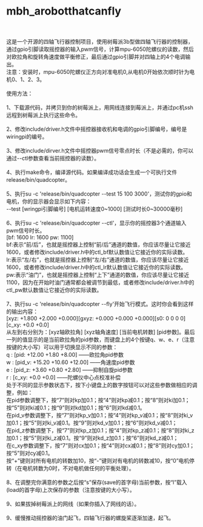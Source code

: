 # mbh_arobotthatcanfly
<br>
<br>这是一个开源的四轴飞行器控制项目，使用树莓派3b型做四轴飞行器的控制器，通过gpio引脚读取摇控器的输入pwm信号，计算mpu-6050陀螺仪的读数，然后对欧拉角和旋转角速度做平衡修正，最后通过gpio引脚并对四轴上的4个电调输出。
<br>注意：安装时，mpu-6050陀螺仪正方向对准电机0,从电机0开始依次顺时针为电机0、1、2、3。
<br>
<br>使用方法：
<br>
<br>1、下载源代码，并拷贝到你的树莓派上，用网线连接到莓派上，并通过pc机ssh远程到树莓派上执行这些命令。
<br>
<br>2、修改include/driver.h文件中摇控器接收机和电调的gpio引脚编号，编号是wiringpi的编号。
<br>
<br>3、修改include/dirver.h文件中摇控器pwm信号零点时长（不是必需的，你可以通过--ctl参数查看当前摇控器的读数）。
<br>
<br>4、执行make命令，编译源代码。如果编译成功话会生成一个可执行文件release/bin/quadcopter。
<br>
<br>5、执行su -c 'release/bin/quadcopter --test 15 100 3000'，测试你的gpio和电机，你的显示器会显示如下内容：
<br>	--test [wringpi引脚编号] [电机运转速度0~1000] [测试时长0~30000毫秒]
<br>	
<br>6、执行su -c 'release/bin/quadcopter --ctl'，显示你的摇控器3个通道输入pwm信号时长。
<br>	[bf: 1600 lr: 1600 pw: 1100]
<br>	bf:表示“前/后”，也就是摇控器上控制“前/后”通道的数值，你应该尽量让它接近1600，或者修改include/driver.h中的ctl_bf默认数值让它接近你的实际读数。
<br>	lr:表示“左/右”，也就是摇控器上控制“左/右”通道的数值，你应该尽量让它接近1600，或者修改include/driver.h中的ctl_lr默认数值让它接近你的实际读数。
<br>	pw:表示“油门”，也就是摇控器上控制“上下”通道的数值，你应该尽量让它接近1100，因为在开始时油门通常都会被调节到最低，或者修改include/driver.h中的ctl_pw默认数值让它接近你的实际读数。
<br>	
<br>7、执行su -c 'release/bin/quadcopter --fly'开始飞行模式。这时你会看到这样的输出内容：
<br>	[xyz:  +1.800 +2.000  +0.000][gxyz:  +0.000  +0.000  +0.000][s0:   0   0   0   0][c_xy: +0.0 +0.0]
<br>	从左到右分别为：[xyz轴欧拉角] [xyz轴角速度] [当前电机转数] [pid参数]。最后一列的值显示的是当前欧拉角的pid参数，而键盘上的4个按键q、w、e、r（注意按键的大小写）可以用于切换显示不同的参数：
<br>	q : [pid: +12.00 +1.80 +8.00]	——欧拉角pid参数
<br>	w : [pid_v: +15.20 +10.60 +12.00]	——角速度pid参数
<br>	e : [pid_z: +3.60 +0.80 +2.80]	——抑制自旋pid参数
<br>	r : [c_xy: +0.0 +0.0]		——陀螺仪中心点校准补偿
<br>	处于不同的显示参数状态下，按下小键盘上的数字按钮可以对这些参数做相应的调整，例如：
<br>	在pid参数调整下，按“7”则对kp加0.1；按“4”则对kp减0.1；按“8”则对ki加0.1；按“5”则对ki减0.1；按“9”则对kd加0.1；按“6”则对kd减0.1。
<br>	在pid_v参数调整下，按“7”则对kp_v加0.1；按“4”则对kp_v减0.1；按“8”则对ki_v加0.1；按“5”则对ki_v减0.1。按“9”则对kd_v加0.1；按“6”则对kd_v减0.1；
<br>	在pid_z参数调整下，按“7”则对kp_z加0.1；按“4”则对kp_z减0.1；按“8”则对ki_z加0.1；按“5”则对ki_z减0.1。按“9”则对kd_z加0.1；按“6”则对kd_z减0.1；
<br>	在c_xy参数调整下，按“7”则对cx加0.1；按“4”则对cx减0.1；按“8”则对cy加0.1；按“5”则对cy减0.1。
<br>	按“+”键则对所有电机的转数加10，按“-”键则对有电机的转数减10，按“0”电机停转（在电机转数为0时，不对电机做任何的平衡处理）。
<br>
<br>8、在调整完你满意的参数之后按“s”保存(save的首字母)当前参数，按“l”载入(load的首字母)上次保存的参数（注意按键的大小写）。
<br>
<br>9、如果拔掉树莓派上的网线（如果你插入了网线的话）。
<br>
<br>9、缓慢推动摇控器的油门起飞，四轴飞行器的螺旋桨逐渐加速，起飞。
<br>